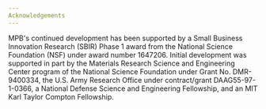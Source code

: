 ```yaml
---
Acknowledgements
---
```


MPB's continued development has been supported by a Small Business Innovation Research (SBIR) Phase 1 award from the National Science Foundation (NSF) under award number 1647206. Initial development was supported in part by the Materials Research Science and Engineering Center program of the National Science Foundation under Grant No. DMR-9400334, the U.S. Army Research Office under contract/grant DAAG55-97-1-0366, a National Defense Science and Engineering Fellowship, and an MIT Karl Taylor Compton Fellowship.
